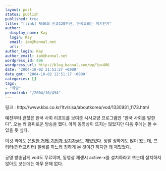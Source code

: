 ```yaml
---
layout: post
status: publish
published: true
title: "[link] 제46회 선교120주년, 한국교회는 위기인가"
author:
  display_name: Kay
  login: Kay
  email: iam@hannal.net
  url: ''
author_login: Kay
author_email: iam@hannal.net
wordpress_id: 406
wordpress_url: http://blog.hannal.com/wp/?p=406
date: '2004-10-02 21:51:27 +0900'
date_gmt: '2004-10-02 12:51:27 +0900'
categories: []
tags:
- "희망"
permalink: "/2004/10/494"
---
```

<p>링크 : http://www.kbs.co.kr/1tv/sisa/aboutkorea/vod/1330931_1173.html</p>
<p>예전부터 괜찮은 한국 사회 리포트를 보여준 시사교양 프로그램인 "한국 사회를 말한다". 오늘 꽤 흥미로운 방송을 했다. 아직 동영상이 뜨지는 않았지만 다음 주에는 볼 수 있을 듯 싶다.</p>
<p>이것 외에도 <a href="http://www.kbs.co.kr/1tv/sisa/aboutkorea/vod/1234608_1173.html" target="_blank">은밀한 거래-기업과 정치자금</a>도 재밌었다. 정말 징하게도 많이 봤는데, 프리터(인터프리터) 알바를 하느라 징하게 본 것이긴 하지만 꽤 재밌었다.</p>
<p>공영 방송답게 vod도 무료이며, 동영상 재생시 active-x를 설치하라고 뜨는데 설치하지 않아도 보는데는 아무 문제 없다.</p>
